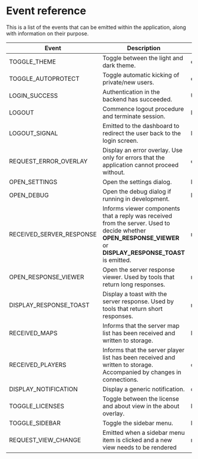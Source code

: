 # Event reference

This is a list of the events that can be emitted within the application, along with information on their purpose.

| Event | Description | Parameters | Type |
| ----- | ----------- | ---------- | ---- |
| TOGGLE_THEME | Toggle between the light and dark theme. | enabled | Boolean |
| TOGGLE_AUTOPROTECT | Toggle automatic kicking of private/new users. | enabled | Boolean |
| LOGIN_SUCCESS | Authentication in the backend has succeeded. | Username | String |
| LOGOUT | Commence logout procedure and terminate session. | None | None |
| LOGOUT_SIGNAL | Emitted to the dashboard to redirect the user back to the login screen. | None | None |
| REQUEST_ERROR_OVERLAY | Display an error overlay. Use only for errors that the application cannot proceed without. | err, msg, code | Object<String> |
| OPEN_SETTINGS | Open the settings dialog. | None | None |
| OPEN_DEBUG | Open the debug dialog if running in development. | None | None |
| RECEIVED_SERVER_RESPONSE | Informs viewer components that a reply was received from the server. Used to decide whether **OPEN_RESPONSE_VIEWER** or **DISPLAY_RESPONSE_TOAST** is emitted. | response | Object<op: String, c: Any, id: String\> |
| OPEN_RESPONSE_VIEWER | Open the server response viewer. Used by tools that return long responses. | response | Object<c: Any, id: String\> |
| DISPLAY_RESPONSE_TOAST | Display a toast with the server response. Used by tools that return short responses. | response | Object<c: Any, id: String\> |
| RECEIVED_MAPS | Informs that the server map list has been received and written to storage. | None | None |
| RECEIVED_PLAYERS | Informs that the server player list has been received and written to storage. Accompanied by changes in connections. | connectionChanges | Object<Array> |
| DISPLAY_NOTIFICATION | Display a generic notification. | data | String |
| TOGGLE_LICENSES | Toggle between the license and about view in the about overlay. | None | None |
| TOGGLE_SIDEBAR | Toggle the sidebar menu. | None | None |
| REQUEST_VIEW_CHANGE | Emitted when a sidebar menu item is clicked and a new view needs to be rendered | requestedView | String |
